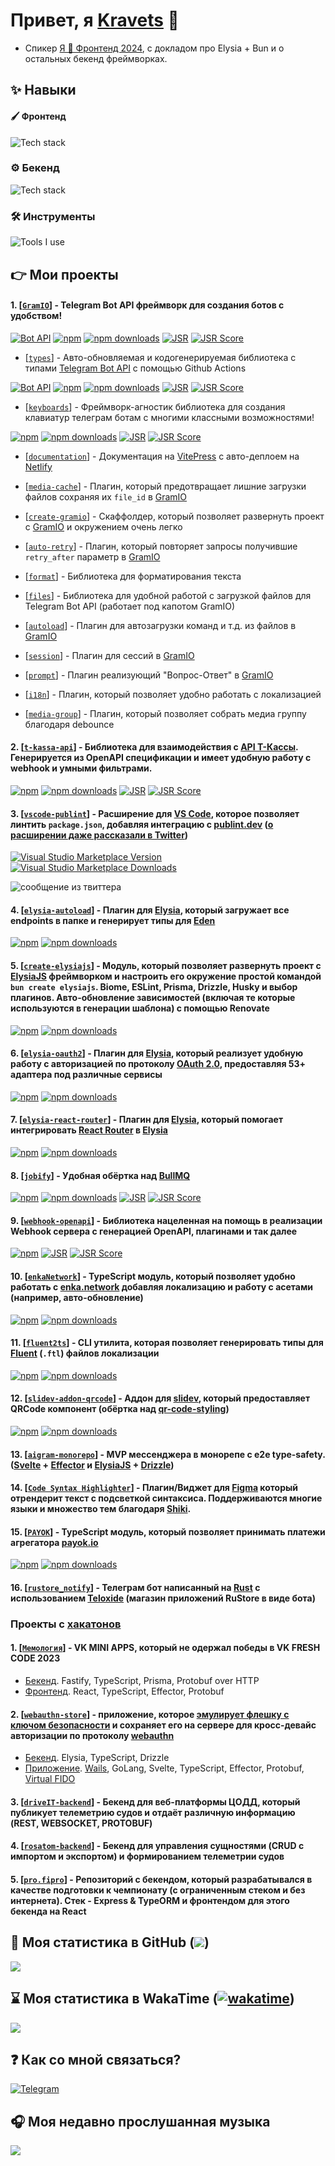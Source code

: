 # Привет, я [Kravets](https://github.com/kravetsone/) 👋

-   Спикер [Я 💛 Фронтенд 2024](https://www.youtube.com/watch?v=XD2jA53CXQw), с докладом про Elysia + Bun и о остальных бекенд фреймворках.

## ✨ Навыки

#### 🖌️ Фронтенд

![Tech stack](https://skillicons.dev/icons?i=typescript,javascript,regex,electron,tauri,react,svelte,tailwind,vue,html,css,md)

### ⚙️ Бекенд

![Tech stack](https://skillicons.dev/icons?i=nodejs,bun,typescript,javascript,py,regex,elysia,express,postgres,prisma,sequelize,redis,ros)

### 🛠 Инструменты

![Tools I use](https://skillicons.dev/icons?i=vscode,webstorm,windows,rollup,vite,vercel,netlify,cloudflare,git,github,discord,githubactions,npm,obsidian,postman,sentry)

## 👉 Мои проекты

#### 1. [[`GramIO`](https://github.com/gramiojs)] - Telegram Bot API фреймворк для создания ботов с удобством!

[![Bot API](https://img.shields.io/badge/Bot%20API-8.1+-blue?logo=telegram&style=flat&labelColor=000&color=3b82f6)](https://core.telegram.org/bots/api)
[![npm](https://img.shields.io/npm/v/gramio?logo=npm&style=flat&labelColor=000&color=3b82f6)](https://www.npmjs.org/package/gramio)
[![npm downloads](https://img.shields.io/npm/dw/gramio?logo=npm&style=flat&labelColor=000&color=3b82f6)](https://www.npmjs.org/package/gramio)
[![JSR](https://jsr.io/badges/@gramio/core)](https://jsr.io/@gramio/core)
[![JSR Score](https://jsr.io/badges/@gramio/core/score)](https://jsr.io/@gramio/core)

-   [[`types`](https://github.com/gramiojs/types)] - Авто-обновляемая и кодогенерируемая библиотека с типами [Telegram Bot API](https://core.telegram.org/bots/api) с помощью Github Actions

[![Bot API](https://img.shields.io/badge/Bot%20API-8.1+-blue?logo=telegram&style=flat&labelColor=000&color=3b82f6)](https://core.telegram.org/bots/api)
[![npm](https://img.shields.io/npm/v/@gramio/types?logo=npm&style=flat&labelColor=000&color=3b82f6)](https://www.npmjs.org/package/@gramio/types)
[![npm downloads](https://img.shields.io/npm/dw/@gramio/types?logo=npm&style=flat&labelColor=000&color=3b82f6)](https://www.npmjs.org/package/@gramio/types)
[![JSR](https://jsr.io/badges/@gramio/types)](https://jsr.io/@gramio/types)
[![JSR Score](https://jsr.io/badges/@gramio/types/score)](https://jsr.io/@gramio/types)

-   [[`keyboards`](https://github.com/gramiojs/keyboards)] - Фреймворк-агностик библиотека для создания клавиатур телеграм ботам с многими классными возможностями!

[![npm](https://img.shields.io/npm/v/@gramio/keyboards?logo=npm&style=flat&labelColor=000&color=3b82f6)](https://www.npmjs.org/package/@gramio/keyboards)
[![npm downloads](https://img.shields.io/npm/dw/@gramio/keyboards?logo=npm&style=flat&labelColor=000&color=3b82f6)](https://www.npmjs.org/package/@gramio/keyboards)
[![JSR](https://jsr.io/badges/@gramio/keyboards)](https://jsr.io/@gramio/keyboards)
[![JSR Score](https://jsr.io/badges/@gramio/keyboards/score)](https://jsr.io/@gramio/keyboards)

-   [[`documentation`](https://gramio.netlify.app/)] - Документация на [VitePress](https://vitepress.dev/) с авто-деплоем на [Netlify](https://www.netlify.com/)

-   [[`media-cache`](https://github.com/gramiojs/prompt)] - Плагин, который предотвращает лишние загрузки файлов сохраняя их `file_id` в [GramIO](https://github.com/gramiojs)

-   [[`create-gramio`](https://github.com/gramiojs/create-gramio)] - Скаффолдер, который позволяет развернуть проект с [GramIO](https://github.com/gramiojs) и окружением очень легко

-   [[`auto-retry`](https://github.com/gramiojs/prompt)] - Плагин, который повторяет запросы получившие `retry_after` параметр в [GramIO](https://github.com/gramiojs)

-   [[`format`](https://github.com/gramiojs/format)] - Библиотека для форматирования текста

-   [[`files`](https://github.com/gramiojs/files)] - Библиотека для удобной работой с загрузкой файлов для Telegram Bot API (работает под капотом GramIO)

-   [[`autoload`](https://github.com/gramiojs/autoload)] - Плагин для автозагрузки команд и т.д. из файлов в [GramIO](https://github.com/gramiojs)

-   [[`session`](https://github.com/gramiojs/session)] - Плагин для сессий в [GramIO](https://github.com/gramiojs)

-   [[`prompt`](https://github.com/gramiojs/prompt)] - Плагин реализующий "Вопрос-Ответ" в [GramIO](https://github.com/gramiojs)

-   [[`i18n`](https://github.com/gramiojs/i18n)] - Плагин, который позволяет удобно работать с локализацией

-   [[`media-group`](https://github.com/gramiojs/i18n)] - Плагин, который позволяет собрать медиа группу благодаря debounce

#### 2. [[`t-kassa-api`](https://github.com/kravetsone/t-kassa-api)] - Библиотека для взаимодействия с [API Т-Кассы](https://www.tbank.ru/kassa/dev/payments/index.html). Генерируется из OpenAPI спецификации и имеет удобную работу с webhook и умными фильтрами.

[![npm](https://img.shields.io/npm/v/t-kassa-api?logo=npm&style=flat&labelColor=000&color=3b82f6)](https://www.npmjs.org/package/t-kassa-api)
[![npm downloads](https://img.shields.io/npm/dw/t-kassa-api?logo=npm&style=flat&labelColor=000&color=3b82f6)](https://www.npmjs.org/package/t-kassa-api)
[![JSR](https://jsr.io/badges/@kravets/t-kassa-api)](https://jsr.io/@kravets/t-kassa-api)
[![JSR Score](https://jsr.io/badges/@kravets/t-kassa-api/score)](https://jsr.io/@kravets/t-kassa-api)

#### 3. [[`vscode-publint`](https://github.com/kravetsone/vscode-publint)] - Расширение для [VS Code](https://code.visualstudio.com/), которое позволяет линтить `package.json`, добавляя интеграцию с [publint.dev](https://publint.dev) ([о расширении даже рассказали в Twitter](https://x.com/bluwyoo/status/1802594411647537254))

<a href="https://marketplace.visualstudio.com/items?itemName=kravets.vscode-publint" target="__blank"><img src="https://img.shields.io/visual-studio-marketplace/v/kravets.vscode-publint.svg?color=4EC5D4&amp;label=VS%20Code%20Marketplace&logo=visual-studio-code" alt="Visual Studio Marketplace Version" /></a>
<a href="https://marketplace.visualstudio.com/items?itemName=kravets.vscode-publint" target="__blank"><img src="https://img.shields.io/visual-studio-marketplace/d/kravets.vscode-publint.svg?color=2B90B6" alt="Visual Studio Marketplace Downloads" /></a>

![сообщение из твиттера](./vscode-publint.png)

#### 4. [[`elysia-autoload`](https://github.com/kravetsone/elysia-autoload)] - Плагин для [Elysia](https://elysiajs.com), который загружает все endpoints в папке и генерирует типы для [Eden](https://elysiajs.com/eden/overview.html)

[![npm](https://img.shields.io/npm/v/elysia-autoload?logo=npm&style=flat&labelColor=000&color=3b82f6)](https://www.npmjs.org/package/elysia-autoload)
[![npm downloads](https://img.shields.io/npm/dw/elysia-autoload?logo=npm&style=flat&labelColor=000&color=3b82f6)](https://www.npmjs.org/package/elysia-autoload)

#### 5. [[`create-elysiajs`](https://github.com/kravetsone/create-elysiajs)] - Модуль, который позволяет развернуть проект с [ElysiaJS](https://elysiajs.com) фреймворком и настроить его окружение простой командой `bun create elysiajs`. Biome, ESLint, Prisma, Drizzle, Husky и выбор плагинов. Авто-обновление зависимостей (включая те которые используются в генерации шаблона) с помощью Renovate

[![npm](https://img.shields.io/npm/v/create-elysiajs?logo=npm&style=flat&labelColor=000&color=3b82f6)](https://www.npmjs.org/package/create-elysiajs)
[![npm downloads](https://img.shields.io/npm/dw/create-elysiajs?logo=npm&style=flat&labelColor=000&color=3b82f6)](https://www.npmjs.org/package/create-elysiajs)

#### 6. [[`elysia-oauth2`](https://github.com/kravetsone/elysia-oauth2)] - Плагин для [Elysia](https://elysiajs.com), который реализует удобную работу с авторизацией по протоколу [OAuth 2.0](https://en.wikipedia.org/wiki/OAuth), предоставляя **53+** адаптера под различные сервисы

[![npm](https://img.shields.io/npm/v/elysia-oauth2?logo=npm&style=flat&labelColor=000&color=3b82f6)](https://www.npmjs.org/package/elysia-oauth2)
[![npm downloads](https://img.shields.io/npm/dw/elysia-oauth2?logo=npm&style=flat&labelColor=000&color=3b82f6)](https://www.npmjs.org/package/elysia-oauth2)

#### 7. [[`elysia-react-router`](https://github.com/kravetsone/elysia-react-router)] - Плагин для [Elysia](https://elysiajs.com), который помогает интегрировать [React Router](https://reactrouter.com/) в [Elysia](https://elysiajs.com)

[![npm](https://img.shields.io/npm/v/elysia-react-router?logo=npm&style=flat&labelColor=000&color=3b82f6)](https://www.npmjs.org/package/elysia-react-router)
[![npm downloads](https://img.shields.io/npm/dw/elysia-react-router?logo=npm&style=flat&labelColor=000&color=3b82f6)](https://www.npmjs.org/package/elysia-react-router)

#### 8. [[`jobify`](https://github.com/kravetsone/jobify)] - Удобная обёртка над [BullMQ](https://bullmq.io/)

[![npm](https://img.shields.io/npm/v/jobify?logo=npm&style=flat&labelColor=000&color=3b82f6)](https://www.npmjs.org/package/jobify)
[![npm downloads](https://img.shields.io/npm/dw/jobify?logo=npm&style=flat&labelColor=000&color=3b82f6)](https://www.npmjs.org/package/jobify)
[![JSR](https://jsr.io/badges/@kravets/jobify)](https://jsr.io/@kravets/jobify)
[![JSR Score](https://jsr.io/badges/@kravets/jobify/score)](https://jsr.io/@kravets/jobify)

#### 9. [[`webhook-openapi`](https://github.com/kravetsone/webhook-openapi)] - Библиотека нацеленная на помощь в реализации Webhook сервера с генерацией OpenAPI, плагинами и так далее

[![npm](https://img.shields.io/npm/v/webhook-openapi?logo=npm&style=flat&labelColor=000&color=3b82f6)](https://www.npmjs.org/package/webhook-openapi)
[![JSR](https://jsr.io/badges/webhook-openapi)](https://jsr.io/@kravets/webhook-openapi)
[![JSR Score](https://jsr.io/badges/webhook-openapi/score)](https://jsr.io/@kravets/webhook-openapi)

#### 10. [[`enkaNetwork`](https://github.com/kravetsone/enkaNetwork)] - TypeScript модуль, который позволяет удобно работать с [enka.network](https://enka.network/) добавляя локализацию и работу с асетами (например, авто-обновление)

[![npm](https://img.shields.io/npm/v/enkaNetwork?logo=npm&style=flat&labelColor=000&color=3b82f6)](https://www.npmjs.org/package/enkaNetwork)
[![npm downloads](https://img.shields.io/npm/dw/enkaNetwork?logo=npm&style=flat&labelColor=000&color=3b82f6)](https://www.npmjs.org/package/enkaNetwork)

#### 11. [[`fluent2ts`](https://github.com/kravetsone/fluent2ts)] - CLI утилита, которая позволяет генерировать типы для [Fluent](https://projectfluent.org/) (`.ftl`) файлов локализации

[![npm](https://img.shields.io/npm/v/fluent2ts?logo=npm&style=flat&labelColor=000&color=3b82f6)](https://www.npmjs.org/package/fluent2ts)
[![npm downloads](https://img.shields.io/npm/dw/fluent2ts?logo=npm&style=flat&labelColor=000&color=3b82f6)](https://www.npmjs.org/package/fluent2ts)

#### 12. [[`slidev-addon-qrcode`](https://github.com/kravetsone/slidev-addon-qrcode)] - Аддон для [slidev](https://sli.dev/), который предоставляет QRCode компонент (обёртка над [qr-code-styling](https://github.com/kozakdenys/qr-code-styling))

[![npm](https://img.shields.io/npm/v/slidev-addon-qrcode?logo=npm&style=flat&labelColor=000&color=3b82f6)](https://www.npmjs.org/package/slidev-addon-qrcode)
[![npm downloads](https://img.shields.io/npm/dw/slidev-addon-qrcode?logo=npm&style=flat&labelColor=000&color=3b82f6)](https://www.npmjs.org/package/slidev-addon-qrcode)

#### 13. [[`aigram-monorepo`](https://github.com/kravetsone/aigram-monorepo)] - MVP мессенджера в монорепе с e2e type-safety. ([Svelte](https://svelte.dev/) + [Effector](https://effector.dev/) и [ElysiaJS](https://elysiajs.com/) + [Drizzle](https://orm.drizzle.team/))

#### 14. [[`Code Syntax Highlighter`](https://github.com/kravetsone/Code-Syntax-Highlighter)] - Плагин/Виджет для [Figma](https://www.figma.com/) который отрендерит текст с подсветкой синтаксиса. Поддерживаются многие языки и множество тем благодаря [Shiki](https://shiki.style/guide/).

#### 15. [[`PAYOK`](https://github.com/kravetsone/payok)] - TypeScript модуль, который позволяет принимать платежи агрегатора [payok.io](https://payok.io/)

[![npm](https://img.shields.io/npm/v/payok?logo=npm&style=flat&labelColor=000&color=3b82f6)](https://www.npmjs.org/package/payok)
[![npm downloads](https://img.shields.io/npm/dw/payok?logo=npm&style=flat&labelColor=000&color=3b82f6)](https://www.npmjs.org/package/payok)

#### 16. [[`rustore_notify`](https://github.com/kravetsone/rustore_notify)] - Телеграм бот написанный на [Rust](https://www.rust-lang.org/) с использованием [Teloxide](https://github.com/teloxide/teloxide) (магазин приложений **RuSt**ore в виде бота)

### Проекты с [хакатонов](#-хакатоны-и-другие-мероприятия)

#### 1. [[`Мемология`](https://vk.com/app51712852)] - VK MINI APPS, который не одержал победы в VK FRESH CODE 2023

-   [Бекенд](https://github.com/kravetsone/memology-backend). Fastify, TypeScript, Prisma, Protobuf over HTTP
-   [Фронтенд](https://github.com/localhostov2/memology). React, TypeScript, Effector, Protobuf

#### 2. [[`webauthn-store`](https://github.com/noname-to/nuclear-linker)] - приложение, которое [эмулирует флешку с ключом безопасности](https://github.com/bulwarkid/virtual-fido) и сохраняет его на сервере для кросс-девайс авторизации по протоколу [webauthn](https://developer.mozilla.org/en-US/docs/Web/API/Web_Authentication_API)

-   [Бекенд](https://github.com/kravetsone/webauthn-store-backend). Elysia, TypeScript, Drizzle
-   [Приложение](https://github.com/kravetsone/webauthn-store-app). [Wails](https://wails.io/), GoLang, Svelte, TypeScript, Effector, Protobuf, [Virtual FIDO](https://github.com/bulwarkid/virtual-fido)

#### 3. [[`driveIT-backend`](https://github.com/kravetsone/driveIT-backend)] - Бекенд для веб-платформы ЦОДД, который публикует телеметрию судов и отдаёт различную информацию (REST, WEBSOCKET, PROTOBUF)

#### 4. [[`rosatom-backend`](https://github.com/kravetsone/rosatom-backend)] - Бекенд для управления сущностями (CRUD с импортом и экспортом) и формированием телеметрии судов

#### 5. [[`pro.fipro`](https://github.com/kravetsone/pro.firpo)] - Репозиторий с бекендом, который разрабатывался в качестве подготовки к чемпионату (с ограниченным стеком и без интернета). Стек - Express & TypeORM и фронтендом для этого бекенда на React

## 📖 Моя статистика в GitHub (![](https://komarev.com/ghpvc/?username=kravetsine&color=a960ff))

[![](https://github-readme-stats.vercel.app/api?username=kravetsone&theme=jolly&show_icons=true&hide_title=true&count_private=true&locale=ru)](https://github.com/kravetsone/)

## ⌛ Моя статистика в WakaTime ([![wakatime](https://wakatime.com/badge/user/2e9f39d3-4b8e-42c3-a3c5-4b4b8adfbff2.svg)](https://wakatime.com/@2e9f39d3-4b8e-42c3-a3c5-4b4b8adfbff2))

[![](https://github-readme-stats.vercel.app/api/wakatime?username=kravets&theme=jolly&hide_title=true)](https://wakatime.com/@2e9f39d3-4b8e-42c3-a3c5-4b4b8adfbff2)

## ❓ Как со мной связаться?

[![Telegram](https://img.shields.io/badge/Telegram-2CA5E0?style=for-the-badge&logo=telegram&logoColor=white)](https://t.me/noname2544)

## 🎧 Моя недавно прослушанная музыка

[![](https://spotify-recently-played-readme.vercel.app/api?user=jdex6213e4kct1lmdg1f7t6qq&unique=1)](https://open.spotify.com/user/jdex6213e4kct1lmdg1f7t6qq?si=42a42941db0d4afc)
